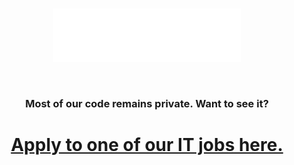 <br>
<p align="center"><img src="gambit.png" alt="Gambit Consulting" width="300"/></p>
<br>

<h3 align="center">Most of our code remains private. Want to see it?</h3>

<h1 align="center">
<a href="https://www.gambit.de/karriere/stellenangebote/">Apply to one of our IT jobs here.</a>
</h1>
